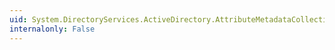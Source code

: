 ```yaml
---
uid: System.DirectoryServices.ActiveDirectory.AttributeMetadataCollection
internalonly: False
---
```

